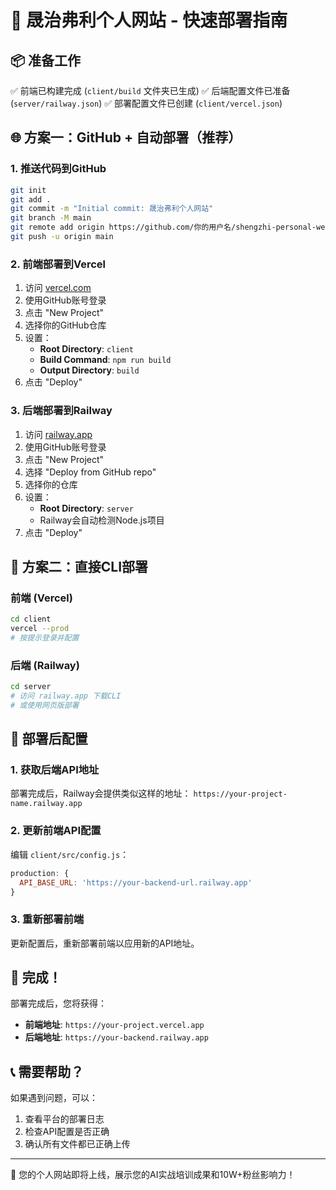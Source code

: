 # 🚀 晟治弗利个人网站 - 快速部署指南

## 📦 准备工作
✅ 前端已构建完成 (`client/build` 文件夹已生成)
✅ 后端配置文件已准备 (`server/railway.json`)
✅ 部署配置文件已创建 (`client/vercel.json`)

## 🌐 方案一：GitHub + 自动部署（推荐）

### 1. 推送代码到GitHub
```bash
git init
git add .
git commit -m "Initial commit: 晟治弗利个人网站"
git branch -M main
git remote add origin https://github.com/你的用户名/shengzhi-personal-website.git
git push -u origin main
```

### 2. 前端部署到Vercel
1. 访问 [vercel.com](https://vercel.com)
2. 使用GitHub账号登录
3. 点击 "New Project"
4. 选择你的GitHub仓库
5. 设置：
   - **Root Directory**: `client`
   - **Build Command**: `npm run build`
   - **Output Directory**: `build`
6. 点击 "Deploy"

### 3. 后端部署到Railway
1. 访问 [railway.app](https://railway.app)
2. 使用GitHub账号登录
3. 点击 "New Project"
4. 选择 "Deploy from GitHub repo"
5. 选择你的仓库
6. 设置：
   - **Root Directory**: `server`
   - Railway会自动检测Node.js项目
7. 点击 "Deploy"

## 🔗 方案二：直接CLI部署

### 前端 (Vercel)
```bash
cd client
vercel --prod
# 按提示登录并配置
```

### 后端 (Railway)
```bash
cd server
# 访问 railway.app 下载CLI
# 或使用网页版部署
```

## 📝 部署后配置

### 1. 获取后端API地址
部署完成后，Railway会提供类似这样的地址：
`https://your-project-name.railway.app`

### 2. 更新前端API配置
编辑 `client/src/config.js`：
```javascript
production: {
  API_BASE_URL: 'https://your-backend-url.railway.app'
}
```

### 3. 重新部署前端
更新配置后，重新部署前端以应用新的API地址。

## 🎉 完成！
部署完成后，您将获得：
- **前端地址**: `https://your-project.vercel.app`
- **后端地址**: `https://your-backend.railway.app`

## 📞 需要帮助？
如果遇到问题，可以：
1. 查看平台的部署日志
2. 检查API配置是否正确
3. 确认所有文件都已正确上传

---
🌟 您的个人网站即将上线，展示您的AI实战培训成果和10W+粉丝影响力！ 